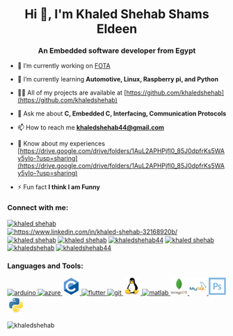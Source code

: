 <h1 align="center">Hi 👋, I'm Khaled Shehab Shams Eldeen</h1>
<h3 align="center">An Embedded software developer from Egypt</h3>

- 🔭 I’m currently working on [FOTA](https://github.com/Mina267/GP_4M_SV2_Intake3_FOTA_4)

- 🌱 I’m currently learning **Automotive, Linux, Raspberry pi, and Python**

- 👨‍💻 All of my projects are available at [https://github.com/khaledshehab](https://github.com/khaledshehab)

- 💬 Ask me about **C, Embedded C, Interfacing, Communication Protocols**

- 📫 How to reach me **khaledshehab44@gmail.com**

- 📄 Know about my experiences [https://drive.google.com/drive/folders/1AuL2APHPjfI0_85J0dpfrKs5WAy5yIo-?usp=sharing](https://drive.google.com/drive/folders/1AuL2APHPjfI0_85J0dpfrKs5WAy5yIo-?usp=sharing)

- ⚡ Fun fact **I think I am Funny**

<h3 align="left">Connect with me:</h3>
<p align="left">
<a href="https://twitter.com/khaled shehab" target="blank"><img align="center" src="https://raw.githubusercontent.com/rahuldkjain/github-profile-readme-generator/master/src/images/icons/Social/twitter.svg" alt="khaled shehab" height="30" width="40" /></a>
<a href="https://linkedin.com/in/https://www.linkedin.com/in/khaled-shehab-32168920b/" target="blank"><img align="center" src="https://raw.githubusercontent.com/rahuldkjain/github-profile-readme-generator/master/src/images/icons/Social/linked-in-alt.svg" alt="https://www.linkedin.com/in/khaled-shehab-32168920b/" height="30" width="40" /></a>
<a href="https://stackoverflow.com/users/khaled shehab" target="blank"><img align="center" src="https://raw.githubusercontent.com/rahuldkjain/github-profile-readme-generator/master/src/images/icons/Social/stack-overflow.svg" alt="khaled shehab" height="30" width="40" /></a>
<a href="https://fb.com/khaled shehab" target="blank"><img align="center" src="https://raw.githubusercontent.com/rahuldkjain/github-profile-readme-generator/master/src/images/icons/Social/facebook.svg" alt="khaled shehab" height="30" width="40" /></a>
<a href="https://instagram.com/khaledshehab44" target="blank"><img align="center" src="https://raw.githubusercontent.com/rahuldkjain/github-profile-readme-generator/master/src/images/icons/Social/instagram.svg" alt="khaledshehab44" height="30" width="40" /></a>
<a href="https://www.hackerrank.com/khaled shehab" target="blank"><img align="center" src="https://raw.githubusercontent.com/rahuldkjain/github-profile-readme-generator/master/src/images/icons/Social/hackerrank.svg" alt="khaled shehab" height="30" width="40" /></a>
<a href="https://codeforces.com/profile/khaledshehab" target="blank"><img align="center" src="https://raw.githubusercontent.com/rahuldkjain/github-profile-readme-generator/master/src/images/icons/Social/codeforces.svg" alt="khaledshehab" height="30" width="40" /></a>
<a href="https://auth.geeksforgeeks.org/user/khaledshehab44" target="blank"><img align="center" src="https://raw.githubusercontent.com/rahuldkjain/github-profile-readme-generator/master/src/images/icons/Social/geeks-for-geeks.svg" alt="khaledshehab44" height="30" width="40" /></a>
</p>

<h3 align="left">Languages and Tools:</h3>
<p align="left"> <a href="https://www.arduino.cc/" target="_blank" rel="noreferrer"> <img src="https://cdn.worldvectorlogo.com/logos/arduino-1.svg" alt="arduino" width="40" height="40"/> </a> <a href="https://azure.microsoft.com/en-in/" target="_blank" rel="noreferrer"> <img src="https://www.vectorlogo.zone/logos/microsoft_azure/microsoft_azure-icon.svg" alt="azure" width="40" height="40"/> </a> <a href="https://www.cprogramming.com/" target="_blank" rel="noreferrer"> <img src="https://raw.githubusercontent.com/devicons/devicon/master/icons/c/c-original.svg" alt="c" width="40" height="40"/> </a> <a href="https://flutter.dev" target="_blank" rel="noreferrer"> <img src="https://www.vectorlogo.zone/logos/flutterio/flutterio-icon.svg" alt="flutter" width="40" height="40"/> </a> <a href="https://git-scm.com/" target="_blank" rel="noreferrer"> <img src="https://www.vectorlogo.zone/logos/git-scm/git-scm-icon.svg" alt="git" width="40" height="40"/> </a> <a href="https://www.linux.org/" target="_blank" rel="noreferrer"> <img src="https://raw.githubusercontent.com/devicons/devicon/master/icons/linux/linux-original.svg" alt="linux" width="40" height="40"/> </a> <a href="https://www.mathworks.com/" target="_blank" rel="noreferrer"> <img src="https://upload.wikimedia.org/wikipedia/commons/2/21/Matlab_Logo.png" alt="matlab" width="40" height="40"/> </a> <a href="https://www.mongodb.com/" target="_blank" rel="noreferrer"> <img src="https://raw.githubusercontent.com/devicons/devicon/master/icons/mongodb/mongodb-original-wordmark.svg" alt="mongodb" width="40" height="40"/> </a> <a href="https://www.mysql.com/" target="_blank" rel="noreferrer"> <img src="https://raw.githubusercontent.com/devicons/devicon/master/icons/mysql/mysql-original-wordmark.svg" alt="mysql" width="40" height="40"/> </a> <a href="https://www.photoshop.com/en" target="_blank" rel="noreferrer"> <img src="https://raw.githubusercontent.com/devicons/devicon/master/icons/photoshop/photoshop-line.svg" alt="photoshop" width="40" height="40"/> </a> <a href="https://www.python.org" target="_blank" rel="noreferrer"> <img src="https://raw.githubusercontent.com/devicons/devicon/master/icons/python/python-original.svg" alt="python" width="40" height="40"/> </a> </p>

<p><img align="center" src="https://github-readme-stats.vercel.app/api/top-langs?username=khaledshehab&show_icons=true&locale=en&layout=compact" alt="khaledshehab" /></p>
